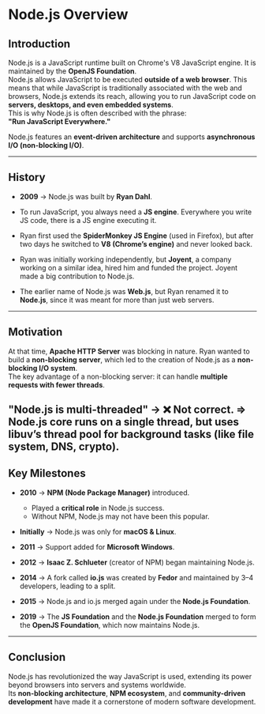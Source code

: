 
# Node.js Overview

## Introduction
Node.js is a JavaScript runtime built on Chrome's V8 JavaScript engine. It is maintained by the **OpenJS Foundation**.  
Node.js allows JavaScript to be executed **outside of a web browser**. This means that while JavaScript is traditionally associated with the web and browsers, Node.js extends its reach, allowing you to run JavaScript code on **servers, desktops, and even embedded systems**.  
This is why Node.js is often described with the phrase:  
**"Run JavaScript Everywhere."**

Node.js features an **event-driven architecture** and supports **asynchronous I/O (non-blocking I/O)**.

---

## History

- **2009** → Node.js was built by **Ryan Dahl**.  
- To run JavaScript, you always need a **JS engine**. Everywhere you write JS code, there is a JS engine executing it.  
- Ryan first used the **SpiderMonkey JS Engine** (used in Firefox), but after two days he switched to **V8 (Chrome’s engine)** and never looked back.

- Ryan was initially working independently, but **Joyent**, a company working on a similar idea, hired him and funded the project. Joyent made a big contribution to Node.js.  

- The earlier name of Node.js was **Web.js**, but Ryan renamed it to **Node.js**, since it was meant for more than just web servers.

---

## Motivation

At that time, **Apache HTTP Server** was blocking in nature. Ryan wanted to build a **non-blocking server**, which led to the creation of Node.js as a **non-blocking I/O system**.  
The key advantage of a non-blocking server: it can handle **multiple requests with fewer threads**.

"Node.js is multi-threaded" → ❌ Not correct.
=> Node.js core runs on a single thread, but uses libuv’s thread pool for background tasks (like file system, DNS, crypto).
---

## Key Milestones

- **2010** → **NPM (Node Package Manager)** introduced.  
  - Played a **critical role** in Node.js success.  
  - Without NPM, Node.js may not have been this popular.  

- **Initially** → Node.js was only for **macOS & Linux**.  
- **2011** → Support added for **Microsoft Windows**.  

- **2012** → **Isaac Z. Schlueter** (creator of NPM) began maintaining Node.js.  

- **2014** → A fork called **io.js** was created by **Fedor** and maintained by 3–4 developers, leading to a split.  

- **2015** → Node.js and io.js merged again under the **Node.js Foundation**.  

- **2019** → The **JS Foundation** and the **Node.js Foundation** merged to form the **OpenJS Foundation**, which now maintains Node.js.  

---

## Conclusion
Node.js has revolutionized the way JavaScript is used, extending its power beyond browsers into servers and systems worldwide.  
Its **non-blocking architecture**, **NPM ecosystem**, and **community-driven development** have made it a cornerstone of modern software development.

